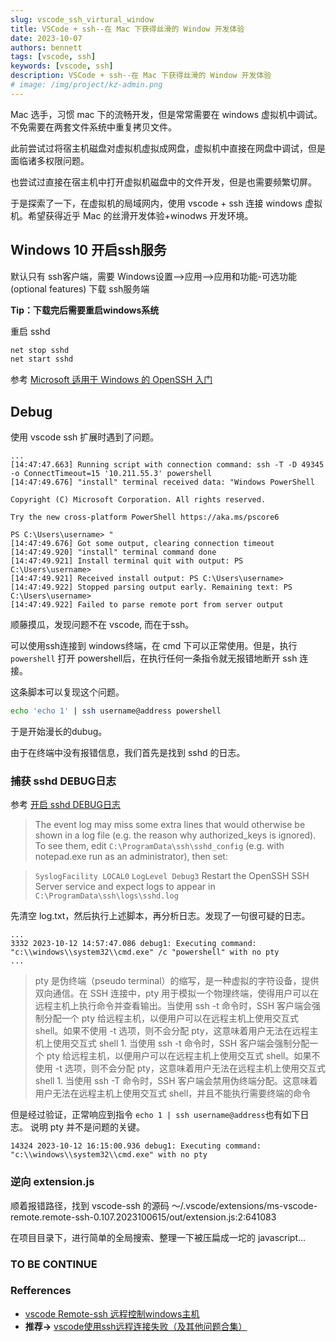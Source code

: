 ```yaml
---
slug: vscode_ssh_virtural_window
title: VSCode + ssh--在 Mac 下获得丝滑的 Window 开发体验
date: 2023-10-07
authors: bennett
tags: [vscode, ssh]
keywords: [vscode, ssh]
description: VSCode + ssh--在 Mac 下获得丝滑的 Window 开发体验
# image: /img/project/kz-admin.png
---
```

<!-- truncate -->

Mac 选手，习惯 mac 下的流畅开发，但是常常需要在 windows 虚拟机中调试。不免需要在两套文件系统中重复拷贝文件。

此前尝试过将宿主机磁盘对虚拟机虚拟成网盘，虚拟机中直接在网盘中调试，但是面临诸多权限问题。

也尝试过直接在宿主机中打开虚拟机磁盘中的文件开发，但是也需要频繁切屏。

于是探索了一下，在虚拟机的局域网内，使用 vscode + ssh 连接 windows 虚拟机。希望获得近乎 Mac 的丝滑开发体验+winodws 开发环境。

## Windows 10 开启ssh服务

默认只有 ssh客户端，需要 Windows设置–>应用–>应用和功能-可选功能(optional features) 下载 ssh服务端

**Tip：下载完后需要重启windows系统**

重启 sshd
```sh
net stop sshd
net start sshd
```

参考 [Microsoft 适用于 Windows 的 OpenSSH 入门](https://learn.microsoft.com/zh-cn/windows-server/administration/openssh/openssh_install_firstuse?tabs=powershell)

## Debug

使用 vscode ssh 扩展时遇到了问题。

```log
...
[14:47:47.663] Running script with connection command: ssh -T -D 49345 -o ConnectTimeout=15 '10.211.55.3' powershell
[14:47:49.676] "install" terminal received data: "Windows PowerShell

Copyright (C) Microsoft Corporation. All rights reserved.

Try the new cross-platform PowerShell https://aka.ms/pscore6

PS C:\Users\username> "
[14:47:49.676] Got some output, clearing connection timeout
[14:47:49.920] "install" terminal command done
[14:47:49.921] Install terminal quit with output: PS C:\Users\username> 
[14:47:49.921] Received install output: PS C:\Users\username> 
[14:47:49.922] Stopped parsing output early. Remaining text: PS C:\Users\username>
[14:47:49.922] Failed to parse remote port from server output
```

顺藤摸瓜，发现问题不在 vscode, 而在于ssh。

可以使用ssh连接到 windows终端，在 cmd 下可以正常使用。但是，执行 `powershell` 打开 powershell后，在执行任何一条指令就无报错地断开 ssh 连接。

这条脚本可以复现这个问题。
```sh
echo 'echo 1' | ssh username@address powershell
```

于是开始漫长的dubug。

由于在终端中没有报错信息，我们首先是找到 sshd 的日志。

### 捕获 sshd DEBUG日志

参考 [开启 sshd DEBUG日志](https://github.com/PowerShell/Win32-OpenSSH/wiki/Logging-Facilities#File-based-logging)
> The event log may miss some extra lines that would otherwise be shown in a log file (e.g. the reason why authorized_keys is ignored). To see them, edit `C:\ProgramData\ssh\sshd_config` (e.g. with notepad.exe run as an administrator), then set:

> `SyslogFacility LOCAL0`
> `LogLevel Debug3`
> Restart the OpenSSH SSH Server service and expect logs to appear in `C:\ProgramData\ssh\logs\sshd.log`

先清空 log.txt，然后执行上述脚本，再分析日志。发现了一句很可疑的日志。
```log
...
3332 2023-10-12 14:57:47.086 debug1: Executing command: "c:\\windows\\system32\\cmd.exe" /c "powershell" with no pty
...
```

> pty 是伪终端（pseudo terminal）的缩写，是一种虚拟的字符设备，提供双向通信。在 SSH 连接中，pty 用于模拟一个物理终端，使得用户可以在远程主机上执行命令并查看输出。当使用 ssh -t 命令时，SSH 客户端会强制分配一个 pty 给远程主机，以便用户可以在远程主机上使用交互式 shell。如果不使用 -t 选项，则不会分配 pty，这意味着用户无法在远程主机上使用交互式 shell 1.
> 当使用 ssh -t 命令时，SSH 客户端会强制分配一个 pty 给远程主机，以便用户可以在远程主机上使用交互式 shell。如果不使用 -t 选项，则不会分配 pty，这意味着用户无法在远程主机上使用交互式 shell 1.
> 当使用 ssh -T 命令时，SSH 客户端会禁用伪终端分配。这意味着用户无法在远程主机上使用交互式 shell，并且不能执行需要终端的命令 

但是经过验证，正常响应到指令 `echo 1 | ssh username@address`也有如下日志。
说明 pty 并不是问题的关键。

```log
14324 2023-10-12 16:15:00.936 debug1: Executing command: "c:\\windows\\system32\\cmd.exe" with no pty
```
### 逆向 extension.js
顺着报错路径，找到 vscode-ssh 的源码 ～/.vscode/extensions/ms-vscode-remote.remote-ssh-0.107.2023100615/out/extension.js:2:641083

在项目目录下，进行简单的全局搜索、整理一下被压扁成一坨的 javascript...

### TO BE CONTINUE

### Refferences
- [vscode Remote-ssh 远程控制windows主机](https://zhuanlan.zhihu.com/p/122999157)
- **推荐->** [vscode使用ssh远程连接失败（及其他问题合集）](https://blog.csdn.net/Castlehe/article/details/124196344)